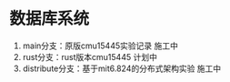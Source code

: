 # 数据库系统

1. main分支：原版cmu15445实验记录 施工中
2. rust分支：rust版本cmu15445 计划中
3. distribute分支：基于mit6.824的分布式架构实验 施工中
